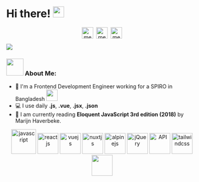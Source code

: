 # Hi there! <img src="https://github.com/TheDudeThatCode/TheDudeThatCode/blob/master/Assets/Hi.gif" width="29px">

<p align="center">
<a href="https://twitter.com/mexuvo" target="blank"><img align="center" src="https://cdn.jsdelivr.net/npm/simple-icons@3.0.1/icons/twitter.svg" alt="mexuvo" height="30" width="30" /></a>&nbsp;
<a href="https://linkedin.com/in/mexuvo" target="blank"><img align="center" src="https://cdn.jsdelivr.net/npm/simple-icons@3.0.1/icons/linkedin.svg" alt="mexuvo" height="30" width="30" /></a>&nbsp;
<a href="https://www.facebook.com/mexuvo"><img align="center" alt="mexuvo" width="30px" src="https://cdn.jsdelivr.net/npm/simple-icons@3.0.1/icons/facebook.svg" /></a>
</p>

<!-- ![](https://camo.githubusercontent.com/992babdffd8c74a1502de375fbdf7e4d54773242/68747470733a2f2f6d656469612e67697068792e636f6d2f6d656469612f53576f536b4e36447854737a71494b4571762f67697068792e676966) -->

![](https://giphy.com/embed/ln7z2eWriiQAllfVcn)

### <img src="https://github.com/TheDudeThatCode/TheDudeThatCode/blob/master/Assets/Developer.gif" width="45px"> About Me:

- 🏦 I'm a Frontend Development Engineer working for a SPIRO in Bangladesh
  <img src="https://media.giphy.com/media/WUlplcMpOCEmTGBtBW/giphy.gif" width="30">
- 💻 I use daily **.js**, **.vue**, **.jsx**, **.json**
- 📖 I am currently reading **Eloquent JavaScript 3rd edition (2018)** by Marijn Haverbeke.

<p align="center">
      <img src="https://cdn.worldvectorlogo.com/logos/logo-javascript.svg" alt="javascript" width="65" height="65"/> 
      <img src="https://cdn.worldvectorlogo.com/logos/react-2.svg" alt="reactjs" width="55" height="55"/>
      <img src="https://cdn.worldvectorlogo.com/logos/vue-9.svg" alt="vuejs" width="55" height="55"/>
      <img src="https://cdn.worldvectorlogo.com/logos/nuxt-2.svg" alt="nuxtjs" width="55" height="55"/>
      <img src="https://cdn.worldvectorlogo.com/logos/alpine-13.svg" alt="alpinejs" width="55" height="55"/>
      <img src="https://cdn.worldvectorlogo.com/logos/jquery-4.svg" alt="jQuery" width="55" height="55"/>
      <img src="https://cdn.worldvectorlogo.com/logos/postman.svg" alt="API" width="55" height="55"/>
      <img src="https://cdn.worldvectorlogo.com/logos/tailwindcss.svg" alt="tailwindcss" width="55" height="55"/>
      <img src="https://cdn.worldvectorlogo.com/logos/bootstrap-4.svg" alt="" width="55" height="55"/> 
</p>
